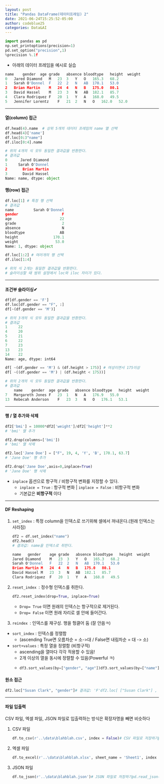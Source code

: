 ```yaml
---
layout: post
title: "Pandas DataFrame(데이터프레임) 2"
date: 2021-06-24T15:25:52-05:00
author: codeblue25
categories: Data&AI
---
```


```python
import pandas as pd
np.set_printoptions(precision=1)
pd.set_option("precision",1)
%precision %.1f
```

- 아래의 데이터 프레임을 예시로 실습

```python
name	gender	age	grade	absence	bloodtype	height	weight
0	Jared Diamond	M	23	3	Y	O	165.3	68.2
1	Sarah O'Donnel	F	22	2	N	AB	170.1	53.0
2	Brian Martin	M	24	4	N	B	175.0	80.1
3	David Hassel	M	23	3	N	AB	182.1	85.7
4	Clara Rodriquez	F	20	1	Y	A	168.0	49.5
5	Jennifer Lorentz	F	21	2	N	O	162.0	52.0
```

---

<h4>열(column) 접근</h4>

```python
df.head(4).name  # 상위 5개의 데이터 프레임의 name 열 선택
df.head(4)['name']
df.loc[0:3"name"]
df.iloc[0:4].name

# 위의 4개의 식 모두 동일한 결과값을 반환한다.
# 결과값
0      Jared Diamond
1     Sarah O'Donnel
2       Brian Martin
3       David Hassel
Name: name, dtype: object
```

<h4>행(row) 접근</h4>

```python
df.loc[1] # 특정 행 선택
# 결과값
name         Sarah O'Donnel
gender                    F
age                      22
grade                     2
absence                   N
bloodtype                AB
height                170.1
weight                 53.0
Name: 1, dtype: object

df.loc[1:2] # 여러개의 행 선택
df.iloc[1:4]

# 위의 식 2개는 동일한 결과값을 반환한다.
# 슬라이싱할 때 범위 설정에서 loc와 iloc 차이가 있다.
```

---

<h4>조건부 슬라이싱✔</h4>

```python
df[df.gender == 'F']
df.loc[df.gender == "F", :]
df[~(df.gender == 'M')]

# 위의 3개의 식 모두 동일한 결과값을 반환한다.
# 결과값
1     22
4     20
5     21
6     22
7     23
13    23
14    22
Name: age, dtype: int64
```

```python
df[ ~(df.gender == 'M') & (df.height > 175)] # 여성이면서 175이상
df[ ~((df.gender == 'M') | (df.height < 175))]

# 위의 2개의 식 모두 동일한 결과값을 반환한다.
# 결과값
	name	gender	age	grade	absence	bloodtype	height	weight
7	Margareth Jones	F	23	1	N	A	176.9	55.0
13	Rebecah Anderson	F	23	3	N	O	176.1	53.1
```

---

<h4>행 / 열 추가와 삭제</h4>

```python
df2['bmi'] = 10000*df2['weight']/df2['height']**2
# 'bmi' 열 추가

df2.drop(columns=['bmi'])
# 'bmi' 열 삭제

df2.loc['Jane Doe'] = ["F", 19, 4, 'Y', 'B', 170.1, 63.7]
# 'Jane Doe' 행 추가

df2.drop('Jane Doe',axis=0,inplace=True)
# 'Jane Doe' 행 삭제
```

- `inplace` 옵션으로 항구적 / 비항구적 변화를 지정할 수 있다.
  - `inplace = True` : 항구적 변화 | `inplace = False` : 비항구적 변화
  - 기본값은 **비항구적** 이다

---

<h4>DF Reshaping</h4>

1. `set_index` : 특정 column을 인덱스로 쓰기위해 셀에서 꺼내온다.(원래 인덱스는 사라짐)

   ```python
   df2 = df.set_index("name")
   df2.head()
   # 결과값: name을 인덱스로 취한다.

   name   gender	age	grade	absence	bloodtype	height	weight
   Jared Diamond	M	23	3	Y	O	165.3	68.2
   Sarah O'Donnel	F	22	2	N	AB	170.1	53.0
   Brian Martin	M	24	4	N	B	175.0	80.1
   David Hassel	M	23	3	N	AB	182.1	85.7
   Clara Rodriquez	F	20	1	Y	A	168.0	49.5
   ```

2. `reset_index `: 정수형 인덱스를 취한다.

   ```python
   df2.reset_index(drop=True, inplace=True)
   ```

   - `Drop= True` 이면 원래의 인덱스는 항구적으로 제거된다.
   - `Drop= False` 이면 원래 자리로 셀 안에 들어간다.

3. `reindex `: 인덱스를 재구성. 행을 헝클어 둠 (잘 안씀ㅋ)

- `sort_index` : 인덱스를 정렬함
  - (ascending True면 오름차순 = 소->대 / False면 내림차순 = 대 -> 소)
- `sort+values` : 특정 열을 정렬함 (비항구적)
  - ascending을 열마다 각각 적용할 수 있음!
  - 2개 이상의 열을 동시에 정렬할 수 있음(Powerful ㅋ)
  - ```python
    df3.sort_values(by=["gender", "age"])df3.sort_values(by=["name"],ascending=True)df3.sort_values(by=["gender", "age"],ascending=[True,False])
    ```

<h4>원소 접근</h4>

```python
df2.loc["Susan Clark", "gender"]# 결과값: 'F'df2.loc[ ["Susan Clark"] , ["gender"] ]# 결과값:	      #name	        gender#Susan Clark	Fdf2.loc[ ["Susan Clark", "Eddy Johnson"] , ["gender","age"] ]# 결과값:	#name		    gender	age#Susan Clark	F	     22#Eddy Johnson	M	     21
```

---

<h4>파일 입출력</h4>

CSV 파일, 엑셀 파일, JSON 파일로 입출력하는 방식은 확장자명을 빼면 비슷하다

1. CSV 파일

   ```python
   df.to_csv(r'..\data\blahblah.csv', index = False)# CSV 파일로 저장하기pd.read_csv(r'..\data\blahblah.csv', encoding = 'latin1', header = 'infer')# CSV 파일로 읽어오기
   ```

2. 엑셀 파일

   ```python
   df.to_excel(r'..\data\blahblah.xlsx', sheet_name = 'Sheet1', index = False)# 엑셀 파일로 저장하기pd.read_excel(r'..\data\blahblah.xlsx', sheet_name = 'Sheet1')# 엑셀 파일로 읽어오기
   ```

3. JSON 파일

   ```python
   df.to_json(r'..\data\blahblah.json')# JSON 파일로 저장하기pd.read_json(r'..\data\blahblah.json')# JSON 파일로 읽어오기
   ```
